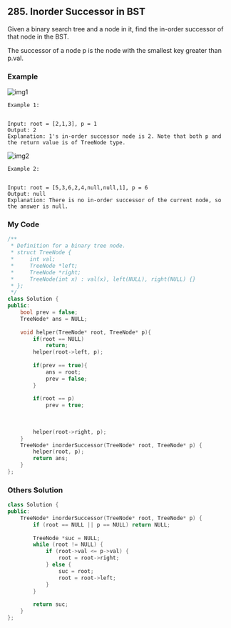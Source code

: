 ## 285. Inorder Successor in BST

Given a binary search tree and a node in it, find the in-order successor of that node in the BST.

The successor of a node p is the node with the smallest key greater than p.val.


### Example
![img1](https://assets.leetcode.com/uploads/2019/01/23/285_example_1.PNG "img1")
```
Example 1:


Input: root = [2,1,3], p = 1
Output: 2
Explanation: 1's in-order successor node is 2. Note that both p and the return value is of TreeNode type.

```

![img2](https://assets.leetcode.com/uploads/2019/01/23/285_example_2.PNG "img2")
```
Example 2:


Input: root = [5,3,6,2,4,null,null,1], p = 6
Output: null
Explanation: There is no in-order successor of the current node, so the answer is null.
```


### My Code
```c++
/**
 * Definition for a binary tree node.
 * struct TreeNode {
 *     int val;
 *     TreeNode *left;
 *     TreeNode *right;
 *     TreeNode(int x) : val(x), left(NULL), right(NULL) {}
 * };
 */
class Solution {
public:
    bool prev = false;
    TreeNode* ans = NULL;
    
    void helper(TreeNode* root, TreeNode* p){
        if(root == NULL)
            return;
        helper(root->left, p);
        
        if(prev == true){
            ans = root;
            prev = false;
        }
        
        if(root == p)
            prev = true;
        
        
        
        helper(root->right, p);
    }
    TreeNode* inorderSuccessor(TreeNode* root, TreeNode* p) {
        helper(root, p);
        return ans;
    }
};
```


### Others Solution
```c++
class Solution {
public:
    TreeNode* inorderSuccessor(TreeNode* root, TreeNode* p) {
        if (root == NULL || p == NULL) return NULL;
        
        TreeNode *suc = NULL;
        while (root != NULL) {
            if (root->val <= p->val) {
                root = root->right;
            } else {
                suc = root;
                root = root->left;
            }
        }
        
        return suc;
    }
};
```

